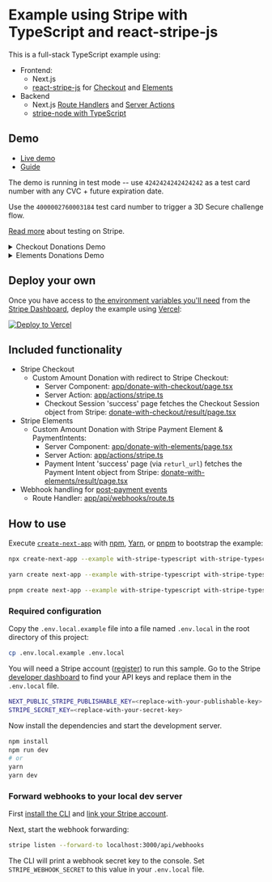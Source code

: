 # Example using Stripe with TypeScript and react-stripe-js

This is a full-stack TypeScript example using:

- Frontend:
  - Next.js
  - [react-stripe-js](https://github.com/stripe/react-stripe-js) for [Checkout](https://stripe.com/checkout) and [Elements](https://stripe.com/elements)
- Backend
  - Next.js [Route Handlers](https://nextjs.org/docs/app/building-your-application/routing/route-handlers) and [Server Actions](https://nextjs.org/docs/app/building-your-application/data-fetching/forms-and-mutations)
  - [stripe-node with TypeScript](https://github.com/stripe/stripe-node#usage-with-typescript)

## Demo

- [Live demo](https://nextjs-with-stripe-typescript-demo.vercel.app)
- [Guide](https://vercel.com/guides/getting-started-with-nextjs-typescript-stripe)

The demo is running in test mode -- use `4242424242424242` as a test card number with any CVC + future expiration date.

Use the `4000002760003184` test card number to trigger a 3D Secure challenge flow.

[Read more](https://stripe.com/docs/testing) about testing on Stripe.

<details><summary>Checkout Donations Demo</summary>
<img src="./public/checkout_demo.gif" alt="A gif of the Checkout payment page." align="center">
</details>

<details><summary>Elements Donations Demo</summary>
<img src="./public/elements_demo.gif" alt="A gif of the custom Elements checkout page." align="center">
</details>

## Deploy your own

Once you have access to [the environment variables you'll need](#required-configuration) from the [Stripe Dashboard](https://dashboard.stripe.com/apikeys), deploy the example using [Vercel](https://vercel.com?utm_source=github&utm_medium=readme&utm_campaign=next-example):

[![Deploy to Vercel](https://vercel.com/button)](https://vercel.com/new/clone?repository-url=https://github.com/vercel/next.js/tree/canary/examples/with-stripe-typescript&project-name=with-stripe-typescript&repository-name=with-stripe-typescript&env=NEXT_PUBLIC_STRIPE_PUBLISHABLE_KEY,STRIPE_SECRET_KEY&envDescription=Enter%20your%20Stripe%20Keys&envLink=https://github.com/vercel/next.js/tree/canary/examples/with-stripe-typescript%23required-configuration)

## Included functionality

- Stripe Checkout
  - Custom Amount Donation with redirect to Stripe Checkout:
    - Server Component: [app/donate-with-checkout/page.tsx](app/donate-with-checkout/page.tsx)
    - Server Action: [app/actions/stripe.ts](app/actions/stripe.ts)
    - Checkout Session 'success' page fetches the Checkout Session object from Stripe: [donate-with-checkout/result/page.tsx](app/donate-with-checkout/result/page.tsx)
- Stripe Elements
  - Custom Amount Donation with Stripe Payment Element & PaymentIntents:
    - Server Component: [app/donate-with-elements/page.tsx](app/donate-with-elements/page.tsx)
    - Server Action: [app/actions/stripe.ts](app/actions/stripe.ts)
    - Payment Intent 'success' page (via `returl_url`) fetches the Payment Intent object from Stripe: [donate-with-elements/result/page.tsx](app/donate-with-elements/result/page.tsx)
- Webhook handling for [post-payment events](https://stripe.com/docs/payments/handling-payment-events)
  - Route Handler: [app/api/webhooks/route.ts](app/api/webhooks/route.ts)

## How to use

Execute [`create-next-app`](https://github.com/vercel/next.js/tree/canary/packages/create-next-app) with [npm](https://docs.npmjs.com/cli/init), [Yarn](https://yarnpkg.com/lang/en/docs/cli/create/), or [pnpm](https://pnpm.io) to bootstrap the example:

```bash
npx create-next-app --example with-stripe-typescript with-stripe-typescript-app
```

```bash
yarn create next-app --example with-stripe-typescript with-stripe-typescript-app
```

```bash
pnpm create next-app --example with-stripe-typescript with-stripe-typescript-app
```

### Required configuration

Copy the `.env.local.example` file into a file named `.env.local` in the root directory of this project:

```bash
cp .env.local.example .env.local
```

You will need a Stripe account ([register](https://dashboard.stripe.com/register)) to run this sample. Go to the Stripe [developer dashboard](https://stripe.com/docs/development#api-keys) to find your API keys and replace them in the `.env.local` file.

```bash
NEXT_PUBLIC_STRIPE_PUBLISHABLE_KEY=<replace-with-your-publishable-key>
STRIPE_SECRET_KEY=<replace-with-your-secret-key>
```

Now install the dependencies and start the development server.

```bash
npm install
npm run dev
# or
yarn
yarn dev
```

### Forward webhooks to your local dev server

First [install the CLI](https://stripe.com/docs/stripe-cli) and [link your Stripe account](https://stripe.com/docs/stripe-cli#link-account).

Next, start the webhook forwarding:

```bash
stripe listen --forward-to localhost:3000/api/webhooks
```

The CLI will print a webhook secret key to the console. Set `STRIPE_WEBHOOK_SECRET` to this value in your `.env.local` file.

